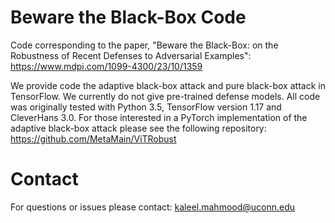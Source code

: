 # Beware the Black-Box Code

Code corresponding to the paper, "Beware the Black-Box: on the Robustness of Recent Defenses to Adversarial Examples": https://www.mdpi.com/1099-4300/23/10/1359

We provide code the adaptive black-box attack and pure black-box attack in TensorFlow. We currently do not give pre-trained defense models. All code was originally tested with Python 3.5, TensorFlow version 1.17 and CleverHans 3.0. For those interested in a PyTorch implementation of the adaptive black-box attack please see the following repository:  https://github.com/MetaMain/ViTRobust 

# Contact 

For questions or issues please contact: kaleel.mahmood@uconn.edu


